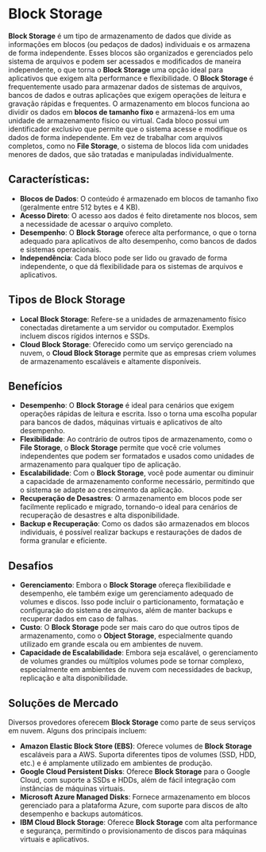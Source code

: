 # Block Storage
**Block Storage** é um tipo de armazenamento de dados que divide as informações em blocos (ou pedaços de dados) individuais e os armazena de forma independente. Esses blocos são organizados e gerenciados pelo sistema de arquivos e podem ser acessados e modificados de maneira independente, o que torna o **Block Storage** uma opção ideal para aplicativos que exigem alta performance e flexibilidade.
O **Block Storage** é frequentemente usado para armazenar dados de sistemas de arquivos, bancos de dados e outras aplicações que exigem operações de leitura e gravação rápidas e frequentes.
O armazenamento em blocos funciona ao dividir os dados em **blocos de tamanho fixo** e armazená-los em uma unidade de armazenamento físico ou virtual. Cada bloco possui um identificador exclusivo que permite que o sistema acesse e modifique os dados de forma independente.
Em vez de trabalhar com arquivos completos, como no **File Storage**, o sistema de blocos lida com unidades menores de dados, que são tratadas e manipuladas individualmente.

## Características:
- **Blocos de Dados**: O conteúdo é armazenado em blocos de tamanho fixo (geralmente entre 512 bytes e 4 KB).
- **Acesso Direto**: O acesso aos dados é feito diretamente nos blocos, sem a necessidade de acessar o arquivo completo.
- **Desempenho**: O **Block Storage** oferece alta performance, o que o torna adequado para aplicativos de alto desempenho, como bancos de dados e sistemas operacionais.
- **Independência**: Cada bloco pode ser lido ou gravado de forma independente, o que dá flexibilidade para os sistemas de arquivos e aplicativos.

## Tipos de Block Storage
- **Local Block Storage**: Refere-se a unidades de armazenamento físico conectadas diretamente a um servidor ou computador. Exemplos incluem discos rígidos internos e SSDs.
- **Cloud Block Storage**: Oferecido como um serviço gerenciado na nuvem, o **Cloud Block Storage** permite que as empresas criem volumes de armazenamento escaláveis e altamente disponíveis.

## Benefícios
- **Desempenho**: O **Block Storage** é ideal para cenários que exigem operações rápidas de leitura e escrita. Isso o torna uma escolha popular para bancos de dados, máquinas virtuais e aplicativos de alto desempenho.
- **Flexibilidade**: Ao contrário de outros tipos de armazenamento, como o **File Storage**, o **Block Storage** permite que você crie volumes independentes que podem ser formatados e usados como unidades de armazenamento para qualquer tipo de aplicação.
- **Escalabilidade**: Com o **Block Storage**, você pode aumentar ou diminuir a capacidade de armazenamento conforme necessário, permitindo que o sistema se adapte ao crescimento da aplicação.
- **Recuperação de Desastres**: O armazenamento em blocos pode ser facilmente replicado e migrado, tornando-o ideal para cenários de recuperação de desastres e alta disponibilidade.
- **Backup e Recuperação**: Como os dados são armazenados em blocos individuais, é possível realizar backups e restaurações de dados de forma granular e eficiente.

## Desafios
- **Gerenciamento**: Embora o **Block Storage** ofereça flexibilidade e desempenho, ele também exige um gerenciamento adequado de volumes e discos. Isso pode incluir o particionamento, formatação e configuração do sistema de arquivos, além de manter backups e recuperar dados em caso de falhas.
- **Custo**: O **Block Storage** pode ser mais caro do que outros tipos de armazenamento, como o **Object Storage**, especialmente quando utilizado em grande escala ou em ambientes de nuvem.
- **Capacidade de Escalabilidade**: Embora seja escalável, o gerenciamento de volumes grandes ou múltiplos volumes pode se tornar complexo, especialmente em ambientes de nuvem com necessidades de backup, replicação e alta disponibilidade.

## Soluções de Mercado
Diversos provedores oferecem **Block Storage** como parte de seus serviços em nuvem. Alguns dos principais incluem:
- **Amazon Elastic Block Store (EBS)**: Oferece volumes de **Block Storage** escaláveis para a AWS. Suporta diferentes tipos de volumes (SSD, HDD, etc.) e é amplamente utilizado em ambientes de produção.
- **Google Cloud Persistent Disks**: Oferece **Block Storage** para o Google Cloud, com suporte a SSDs e HDDs, além de fácil integração com instâncias de máquinas virtuais.
- **Microsoft Azure Managed Disks**: Fornece armazenamento em blocos gerenciado para a plataforma Azure, com suporte para discos de alto desempenho e backups automáticos.
- **IBM Cloud Block Storage**: Oferece **Block Storage** com alta performance e segurança, permitindo o provisionamento de discos para máquinas virtuais e aplicativos.
